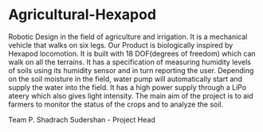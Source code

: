 # Agricultural-Hexapod
Robotic Design in the field of agriculture and irrigation.
It is a mechanical vehicle that walks on six legs. Our Product is biologically inspired by Hexapod locomotion. It is built with 18 DOF(degrees of freedom) which can walk on all the terrains. It has a specification of measuring humidity levels of soils using its humidity sensor and in turn reporting the user. Depending on the soil moisture in the field, water pump will automatically start and supply the water into  the field. It has a high power supply through a LiPo ateery which also gives light intensity.
The main aim of the project is to aid farmers to monitor the status of the crops and to analyze the soil.

Team
P. Shadrach Sudershan - Project Head

